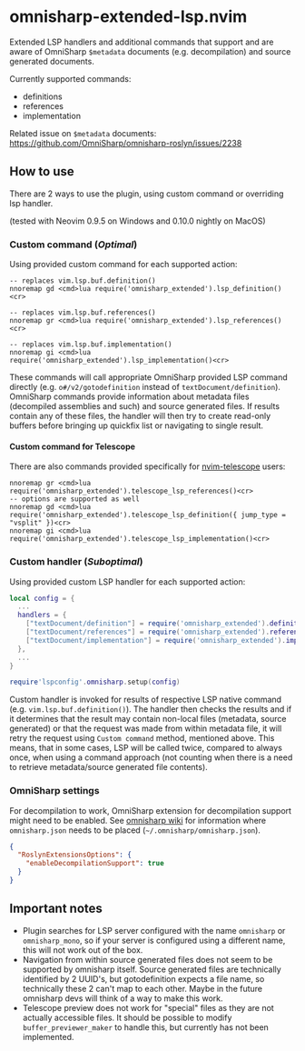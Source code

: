 # omnisharp-extended-lsp.nvim

Extended LSP handlers and additional commands that support and are aware of OmniSharp `$metadata` documents (e.g. decompilation) and source generated documents.

Currently supported commands:
- definitions
- references
- implementation

Related issue on `$metadata` documents: https://github.com/OmniSharp/omnisharp-roslyn/issues/2238

## How to use

There are 2 ways to use the plugin, using custom command or overriding lsp handler.

(tested with Neovim 0.9.5 on Windows and 0.10.0 nightly on MacOS)

### Custom command (*Optimal*)

Using provided custom command for each supported action:

```vim
-- replaces vim.lsp.buf.definition()
nnoremap gd <cmd>lua require('omnisharp_extended').lsp_definition()<cr>

-- replaces vim.lsp.buf.references()
nnoremap gr <cmd>lua require('omnisharp_extended').lsp_references()<cr>

-- replaces vim.lsp.buf.implementation()
nnoremap gi <cmd>lua require('omnisharp_extended').lsp_implementation()<cr>
```

These commands will call appropriate OmniSharp provided LSP command directly (e.g. `o#/v2/gotodefinition` instead of `textDocument/definition`). OmniSharp commands provide information about metadata files (decompiled assemblies and such) and source generated files. If results contain any of these files, the handler will then try to create read-only buffers before bringing up quickfix list or navigating to single result.

#### Custom command for Telescope

There are also commands provided specifically for [nvim-telescope](https://github.com/nvim-telescope/telescope.nvim) users:

```vim
nnoremap gr <cmd>lua require('omnisharp_extended').telescope_lsp_references()<cr>
-- options are supported as well
nnoremap gd <cmd>lua require('omnisharp_extended').telescope_lsp_definition({ jump_type = "vsplit" })<cr>
nnoremap gi <cmd>lua require('omnisharp_extended').telescope_lsp_implementation()<cr>
```

### Custom handler (*Suboptimal*)

Using provided custom LSP handler for each supported action:

```lua
local config = {
  ...
  handlers = {
    ["textDocument/definition"] = require('omnisharp_extended').definition_handler,
    ["textDocument/references"] = require('omnisharp_extended').references_handler,
    ["textDocument/implementation"] = require('omnisharp_extended').implementation_handler,
  },
  ...
}

require'lspconfig'.omnisharp.setup(config)
```

Custom handler is invoked for results of respective LSP native command (e.g. `vim.lsp.buf.definition()`). The handler then checks the results and if it determines that the result may contain non-local files (metadata, source generated) or that the request was made from within metadata file, it will retry the request using `Custom command` method, mentioned above. This means, that in some cases, LSP will be called twice, compared to always once, when using a command approach (not counting when there is a need to retrieve metadata/source generated file contents).

### OmniSharp settings

For decompilation to work, OmniSharp extension for decompilation support might need to be enabled.
See [omnisharp wiki](https://github.com/OmniSharp/omnisharp-roslyn/wiki/Configuration-Options) for
information where `omnisharp.json` needs to be placed (`~/.omnisharp/omnisharp.json`).

```json
{
  "RoslynExtensionsOptions": {
    "enableDecompilationSupport": true
  }
}
```

## Important notes

- Plugin searches for LSP server configured with the name `omnisharp` or `omnisharp_mono`, so if your server is configured using a different name, this will not work out of the box.
- Navigation from within source generated files does not seem to be supported by omnisharp itself. Source generated files are technically identified by 2 UUID's, but gotodefinition expects a file name, so technically these 2 can't map to each other. Maybe in the future omnisharp devs will think of a way to make this work.
- Telescope preview does not work for "special" files as they are not actually accessible files. It should be possible to modify `buffer_previewer_maker` to handle this, but currently has not been implemented.
